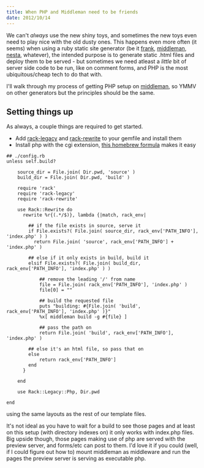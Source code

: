 ```yaml
---
title: When PHP and Middleman need to be friends
date: 2012/10/14
---
```


We can't *always* use the new shiny toys, and sometimes the new toys even need to play nice with the old dusty ones. This happens even more often (it seems) when using a ruby static site generator (be it [frank](https://github.com/blahed/frank), [middleman](http://middlemanapp.com/), [nesta](http://nestacms.com/), whatever), the intended purpose is to generate static .html files and deploy them to be served - but sometimes we need atleast a *little* bit of server side code to be run, like on comment forms, and PHP is the most ubiquitous/cheap tech to do that with.

I'll walk through my process of getting PHP setup on [middleman](http://middlemanapp.com), so YMMV on other generators but the principles should be the same.

## Setting things up

As always, a couple things are required to get started.

- Add [rack-legacy](https://github.com/eric1234/rack-legacy) and [rack-rewrite](https://github.com/jtrupiano/rack-rewrite#readme) to your gemfile and install them
- Install php with the cgi extension, [this homebrew formula](https://github.com/josegonzalez/homebrew-php) makes it easy


```
## ./config.rb
unless self.build?

	source_dir = File.join( Dir.pwd, 'source' )
	build_dir = File.join( Dir.pwd, 'build' )

	require 'rack'
	require 'rack-legacy'
	require 'rack-rewrite'

	use Rack::Rewrite do
	  rewrite %r{(.*/$)}, lambda {|match, rack_env|

	  	## if the file exists in source, serve it
	  	if File.exists?( File.join( source_dir, rack_env['PATH_INFO'], 'index.php' ) )
	      return File.join( 'source', rack_env['PATH_INFO'] + 'index.php' )

	    ## else if it only exists in build, build it
	    elsif File.exists?( File.join( build_dir, rack_env['PATH_INFO'], 'index.php' ) )

	    	## remove the leading '/' from name
	    	file = File.join( rack_env['PATH_INFO'], 'index.php' )
	    	file[0] = ""
	    	
	    	## build the requested file
	    	puts "building: #{File.join( 'build', rack_env['PATH_INFO'], 'index.php' )}"
	    	%x[ middleman build -g #{file} ]
	    	
	    	## pass the path on
	    	return File.join( 'build', rack_env['PATH_INFO'], 'index.php' )
	   
	   	## else it's an html file, so pass that on
	    else
	    	return rack_env['PATH_INFO']
	    end
	  }

	end

	use Rack::Legacy::Php, Dir.pwd

end
```


using the same layouts as the rest of our template files.


It's not ideal as you have to wait for a build to see those pages and at least on this setup (with directory indexes on) it only works with index.php files. Big upside though, those pages making use of php are served with the preview server, and forms/etc can post to them. I'd love it if you could (well, if I could figure out how to) mount middleman as middleware and run the pages the preview server is serving as executable php.
